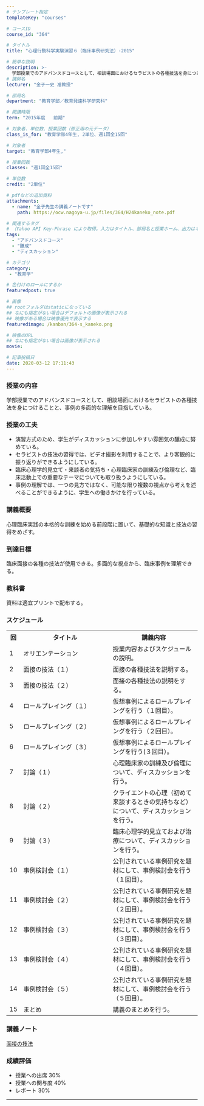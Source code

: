 ```yaml
---
# テンプレート指定
templateKey: "courses"

# コースID
course_id: "364"

# タイトル
title: "心理行動科学実験演習６（臨床事例研究法）-2015"

# 簡単な説明
description: >-
  学部授業でのアドバンスドコースとして、相談場面におけるセラピストの各種技法を身につけることと、事例の多面的な理解を目指している。 ....
# 講師名
lecturer: "金子一史 准教授"

# 部局名
department: "教育学部／教育発達科学研究科"

# 開講時限
term: "2015年度	前期"

# 対象者、単位数、授業回数（修正用の元データ）
class_is_for: "教育学部4年生, 2単位、週1回全15回"

# 対象者
target: "教育学部4年生,"

# 授業回数
classes: "週1回全15回"

# 単位数
credit: "2単位"

# pdfなどの追加資料
attachments:
  - name: "金子先生の講義ノートです" 
    path: https://ocw.nagoya-u.jp/files/364/H24kaneko_note.pdf

# 関連するタグ
# （Yahoo API Key-Phrase により取得。入力はタイトル、部局名と授業ホーム、出力はキーフレーズ（tags））
tags:
  - "アドバンスドコース"
  - "醸成"
  - "ディスカッション"

# カテゴリ
category:
 - "教育学"

# 色付けのロールにするか
featuredpost: true

# 画像
## rootフォルダはstaticになっている
## なにも指定がない場合はデフォルトの画像が表示される
## 映像がある場合は映像優先で表示する
featuredimage: /kanban/364-s_kaneko.png

# 映像のURL
## なにも指定がない場合は画像が表示される
movie: 

# 記事投稿日
date: 2020-03-12 17:11:43
---
```


### 授業の内容

学部授業でのアドバンスドコースとして、相談場面におけるセラピストの各種技法を身につけることと、事例の多面的な理解を目指している。


### 授業の工夫

  * 演習方式のため、学生がディスカッションに参加しやすい雰囲気の醸成に努めている。
  * セラピストの技法の習得では、ビデオ撮影を利用することで、より客観的に振り返りができるようにしている。
  * 臨床心理学的見立て・来談者の気持ち・心理臨床家の訓練及び倫理など、臨床活動上での重要なテーマについても取り扱うようにしている。
  * 事例の理解では、一つの見方ではなく、可能な限り複数の視点から考えを述べることができるように、学生への働きかけを行っている。
</p>





### 講義概要

心理臨床実践の本格的な訓練を始める前段階に置いて、基礎的な知識と技法の習得をめざす。

### 到達目標

臨床面接の各種の技法が使用できる。多面的な視点から、臨床事例を理解できる。

### 教科書

資料は適宜プリントで配布する。


<h3>スケジュール</h3>
<table class="basic" width="455">
<tr>
<th width="20" class="center">回</th>
<th width="435" class="center">タイトル</th>
<th width="435" class="center">講義内容</th>
</tr>
<tr>
<td width="20" class="center">1</td>
<td width="435">オリエンテーション</td>
<td width="435">授業内容およびスケジュールの説明。</td>
</tr>
<tr>
<td width="20" class="center">2</td>
<td width="435">面接の技法（１）</td>
<td width="435">面接の各種技法を説明する。</td>
</tr>
<tr>
<td width="20" class="center">3</td>
<td width="435">面接の技法（２）</td>
<td width="435">面接の各種技法の説明をする。</td>
</tr>
<tr>
<td width="20" class="center">4</td>
<td width="435">ロールプレイング（１）</td>
<td width="435"> 仮想事例によるロールプレイングを行う（１回目）。</td>
</tr>
<tr>
<td width="20" class="center">5</td>
<td width="435">ロールプレイング（２）</td>
<td width="435">仮想事例によるロールプレイングを行う（２回目）。</td>
</tr>
<tr>
<td width="20" class="center">6</td>
<td width="435">ロールプレイング（３）</td>
<td width="435"> 仮想事例によるロールプレイングを行う(３回目）。</td>
</tr>
<tr>
<td width="20" class="center">7</td>
<td width="435">討論（１）</td>
<td width="435">心理臨床家の訓練及び倫理について、ディスカッションを行う。</td>
</tr>
<tr>
<td width="20" class="center">8</td>
<td width="435">討論（２）</td>
<td width="435">クライエントの心理（初めて来談するときの気持ちなど）について、ディスカッションを行う。</td>
</tr>
<tr>
<td width="20" class="center">9</td>
<td width="435">討論（３）</td>
<td width="435">臨床心理学的見立ておよび治療について、ディスカッションを行う。</td>
</tr>
<tr>
<td width="20" class="center">10</td>
<td width="435"> 事例検討会（１）</td>
<td width="435">公刊されている事例研究を題材にして、事例検討会を行う（１回目）。</td>
</tr>
<tr>
<td width="20" class="center">11</td>
<td width="435">事例検討会（２）</td>
<td width="435">公刊されている事例研究を題材にして、事例検討会を行う（２回目）。</td>
</tr>
<tr>
<td width="20" class="center">12</td>
<td width="435">事例検討会（３）</td>
<td width="435">公刊されている事例研究を題材にして、事例検討会を行う（３回目）。</td>
</tr>
<tr>
<td width="20" class="center">13</td>
<td width="435">事例検討会（４）</td>
<td width="435">公刊されている事例研究を題材にして、事例検討会を行う（４回目）。</td>
</tr>
<tr>
<td width="20" class="center">14</td>
<td width="435">事例検討会（５）</td>
<td width="435">公刊されている事例研究を題材にして、事例検討会を行う（５回目）。</td>
</tr>
<tr>
<td width="20" class="center">15</td>
<td width="435">まとめ</td>
<td width="435">講義のまとめを行う。</td>
</tr>
</table>


### 講義ノート

[面接の技法](https://ocw.nagoya-u.jp/files/364/H24kaneko_note.pdf) 





### 成績評価

  * 授業への出席 30%
  * 授業への関与度 40%
  * レポート 30%





-----